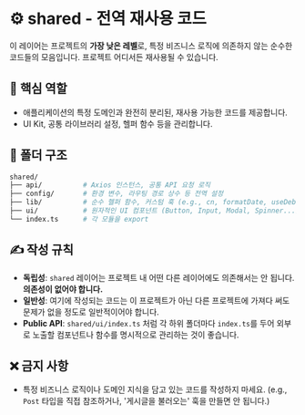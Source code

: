 # ⚙️ shared - 전역 재사용 코드

이 레이어는 프로젝트의 **가장 낮은 레벨**로, 특정 비즈니스 로직에 의존하지 않는 순수한 코드들의 모음입니다. 프로젝트 어디서든 재사용될 수 있습니다.

## 🎯 핵심 역할

* 애플리케이션의 특정 도메인과 완전히 분리된, 재사용 가능한 코드를 제공합니다.
* UI Kit, 공통 라이브러리 설정, 헬퍼 함수 등을 관리합니다.

## 📁 폴더 구조

```bash
shared/
├── api/          # Axios 인스턴스, 공통 API 요청 로직
├── config/       # 환경 변수, 라우팅 경로 상수 등 전역 설정
├── lib/          # 순수 헬퍼 함수, 커스텀 훅 (e.g., cn, formatDate, useDebounce)
├── ui/           # 원자적인 UI 컴포넌트 (Button, Input, Modal, Spinner...)
└── index.ts      # 각 모듈을 export
```

## ✍️ 작성 규칙

* **독립성**: `shared` 레이어는 프로젝트 내 어떤 다른 레이어에도 의존해서는 안 됩니다. **의존성이 없어야 합니다.**
* **일반성**: 여기에 작성되는 코드는 이 프로젝트가 아닌 다른 프로젝트에 가져다 써도 문제가 없을 정도로 일반적이어야 합니다.
* **Public API**: `shared/ui/index.ts` 처럼 각 하위 폴더마다 `index.ts`를 두어 외부로 노출할 컴포넌트나 함수를 명시적으로 관리하는 것이 좋습니다.

## ❌ 금지 사항

* 특정 비즈니스 로직이나 도메인 지식을 담고 있는 코드를 작성하지 마세요. (e.g., `Post` 타입을 직접 참조하거나, '게시글을 불러오는' 훅을 만들면 안 됩니다.)